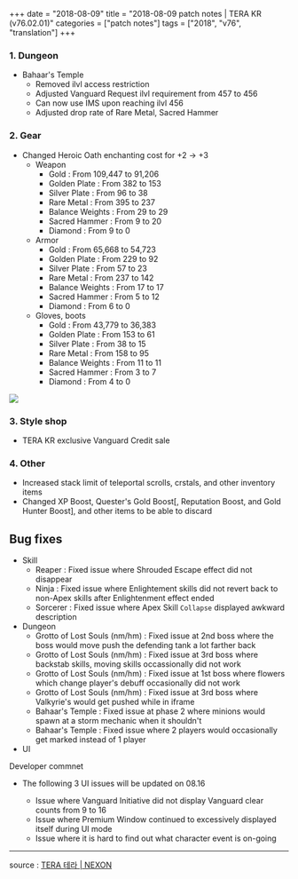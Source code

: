 +++
date = "2018-08-09"
title = "2018-08-09 patch notes | TERA KR (v76.02.01)"
categories = ["patch notes"]
tags = ["2018", "v76", "translation"]
+++

### 1. Dungeon
- Bahaar's Temple
  - Removed ilvl access restriction
  - Adjusted Vanguard Request ilvl requirement from 457 to 456
  - Can now use IMS upon reaching ilvl 456
  - Adjusted drop rate of Rare Metal, Sacred Hammer

### 2. Gear
- Changed Heroic Oath enchanting cost for +2 -> +3
  - Weapon
    - Gold : From 109,447 to 91,206
    - Golden Plate : From 382 to 153
    - Silver Plate : From 96 to 38
    - Rare Metal : From 395 to 237
    - Balance Weights : From 29 to 29
    - Sacred Hammer : From 9 to 20
    - Diamond : From 9 to 0
  - Armor
    - Gold : From 65,668 to 54,723
    - Golden Plate : From 229 to 92
    - Silver Plate : From 57 to 23
    - Rare Metal : From 237 to 142
    - Balance Weights : From 17 to 17
    - Sacred Hammer : From 5 to 12
    - Diamond : From 6 to 0
  - Gloves, boots
    - Gold : From 43,779 to 36,383
    - Golden Plate : From 153 to 61
    - Silver Plate : From 38 to 15
    - Rare Metal : From 158 to 95
    - Balance Weights : From 11 to 11
    - Sacred Hammer : From 3 to 7
    - Diamond : From 4 to 0

![](/images/patch/v76-02-01_1.png)

### 3. Style shop
- TERA KR exclusive Vanguard Credit sale

### 4. Other
- Increased stack limit of teleportal scrolls, crstals, and other inventory items
- Changed XP Boost, Quester's Gold Boost[, Reputation Boost, and Gold Hunter Boost], and other items to be able to discard

## Bug fixes

- Skill
  - Reaper : Fixed issue where Shrouded Escape effect did not disappear
  - Ninja : Fixed issue where Enlightement skills did not revert back to non-Apex skills after Enlightenment effect ended
  - Sorcerer : Fixed issue where Apex Skill `Collapse` displayed awkward description
- Dungeon
  - Grotto of Lost Souls (nm/hm) : Fixed issue at 2nd boss where the boss would move push the defending tank a lot farther back
  - Grotto of Lost Souls (nm/hm) : Fixed issue at 3rd boss where backstab skills, moving skills occassionally did not work
  - Grotto of Lost Souls (nm/hm) : Fixed issue at 1st boss where flowers which change player's debuff occasionally did not work
  - Grotto of Lost Souls (nm/hm) : Fixed issue at 3rd boss where Valkyrie's would get pushed while in iframe
  - Bahaar's Temple : Fixed issue at phase 2 where minions would spawn at a storm mechanic when it shouldn't
  - Bahaar's Temple : Fixed issue where 2 players would occasionally get marked instead of 1 player
- UI

Developer commnet
- The following 3 UI issues will be updated on 08.16

  - Issue where Vanguard Initiative did not display Vanguard clear counts from 9 to 16
  - Issue where Premium Window continued to excessively displayed itself during UI mode
  - Issue where it is hard to find out what character event is on-going

----

source : [TERA 테라 | NEXON](http://tera.nexon.com/news/update/view.aspx?n4articlesn=351)
